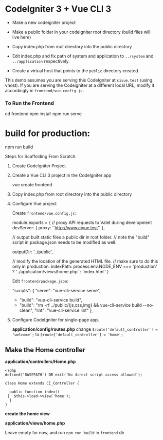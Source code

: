 # CodeIgniter 3 + Vue CLI 3
- Make a new codeigniter project

- Make a public folder in your codeigniter root directory (build files will live here)

- Copy index.php from root directory into the public directory

- Edit index.php and fix path of system and application to `../system` and `../application` respectively.

- Create a virtual host that points to the `public` directory created.

This demo assumes you are serving this CodeIgniter  at  `civue.test` (using vhost). If you are serving the Codeigniter at a different local URL, modify it accordingly in  `frontend/vue.config.js`.

### To Run the Frontend

cd frontend
npm install
npm run serve

# build for production:
 npm run build

Steps for Scaffolding From Scratch

1.  Create CodeIgniter Project
            
2.  Create a Vue CLI 3 project in the CodeIgniter app

    vue create frontend
3. Copy index.php from root directory into the public directory
    
4.  Configure Vue project
    
    Create  `frontend/vue.config.js`:
    
    module.exports = {
      // proxy API requests to Valet during development
      devServer: {
        proxy: ''http://www.civue.test''
      },
    
      // output built static files a public dir in root folder.
      // note the "build" script in package.json needs to be modified as well.

      outputDir: '../public',
    
      // modify the location of the generated HTML file.
      // make sure to do this only in production.
      indexPath: process.env.NODE_ENV === 'production'
        ? '../application/views/home.php'
        : 'index.html'
    }
    
    Edit  `frontend/package.json`:
    
    "scripts": {
      "serve": "vue-cli-service serve",
    - "build": "vue-cli-service build",
    + "build": "rm -rf ../public/{js,css,img} && vue-cli-service build --no-clean",
      "lint": "vue-cli-service lint"
    },
    
5.  Configure CodeIgniter for single-page app.
    
    **application/config/routes.php**
    change `$route['default_controller'] = 'welcome';`  to `$route['default_controller'] = 'home';`
   
   ## Make the Home controller 
   
  **application/controllers/Home.php**

    <?php  
    defined('BASEPATH') OR exit('No direct script access allowed');  
      
    class Home extends CI_Controller {  
      
      public function index()  
     {  $this->load->view('home');  
      }  
    }


**create the home view**

**application/views/home.php**

Leave empty for now, and run `npm run build` in `frontend` dir

